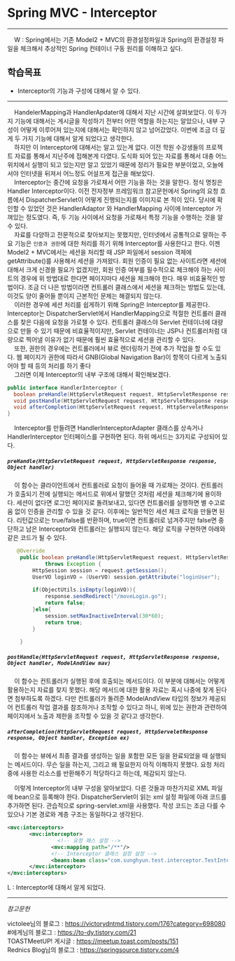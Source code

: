 
# Spring MVC -  Interceptor

<hr>

&nbsp;&nbsp;&nbsp;&nbsp;W : Spring에서는 기존 Model2 + MVC의 환경설정파일과 Spring의 환경설정 파일을 체크해서 추상적인 Spring 컨테이너 구동 원리를 이해하고 싶다.

## 학습목표
- Interceptor의 기능과 구성에 대해서 알 수 있다.

<hr>

&nbsp;&nbsp;&nbsp;&nbsp;HandelerMapping과 HandlerApdater에 대해서 지난 시간에 살펴보았다. 이 두가지 기능에 대해서는 게시글을 작성하기 전부터 어떤 역할을 하는지는 알았으나, 내부 구성이 어떻게 이루어져 있는지에 대해서는 확인하지 않고 넘어갔었다. 이번에 조금 더 깊게 두 가지 기능에 대해서 알게 되었다고 생각한다.  
&nbsp;&nbsp;&nbsp;&nbsp;하지만 이 Interceptor에 대해서는 알고 있는게 없다. 이전 학원 수강생들의 프로젝트 자료를 통해서 지난주에 접해본게 다였다. 도식화 되어 있는 자료를 통해서 대충 어느 위치에서 실행이 되고 있는지만 알고 있었기 때문에 정리가 필요한 부분이었고, 오늘에서야 인터넷을 뒤져서 어느정도 어설프게 접근을 해보았다.  
&nbsp;&nbsp;&nbsp;&nbsp;Interceptor는 중간에 요청을 가로채서 어떤 기능을 하는 것을 말한다. 정식 명칭은 Handler Interceptor이다. 이전 전자정부 프레임워크 참고문헌에서 Spring의 요청 흐름에서 DispatcherServlet이 어떻게 진행되는지를 이미지로 본 적이 있다. 당시에 확인할 수 있었던 것은 HandlerAdaptor 와 HandlerMapping 사이에 Interceptor 가 껴있는 정도였다. 즉, 두 기능 사이에서 요청을 가로채서 특정 기능을 수행하는 것을 알 수 있다.  
&nbsp;&nbsp;&nbsp;&nbsp;자료를 다양하고 전문적으로 찾아보지는 못했지만, 인터넷에서 공통적으로 말하는 주요 기능은 `인증과 권한`에 대한 처리를 하기 위해 Interceptor를 사용한다고 한다. 이젠 Model2 + MVC에서는 세션을 처리할 때 JSP 파일에서 session 객체에 getAttribute()를 사용해서 세션을 가져왔다. 회원 인증이 필요 없는 사이트라면 세션에 대해서 크게 신경쓸 필요가 없겠지만, 회원 인증 여부를 필수적으로 체크해야 하는 사이트의 경우에 위 방법대로 한다면 페이지마다 세션을 체크해야 한다. 매우 비효율적인 방법이다. 조금 더 나은 방법이라면 컨트롤러 클래스에서 세션을 체크하는 방법도 있는데, 이것도 양이 줄어들 뿐이지 근본적인 문제는 해결되지 않는다.  
&nbsp;&nbsp;&nbsp;&nbsp;이러한 경우에 세션 처리를 쉽게하기 위해 Spring은 Interceptor를 제공한다. Interceptor는 DispatcherServlet에서 HandlerMapping으로 적절한 컨트롤러 클래스를 찾은 다음에 요청을 가로챌 수 있다. 컨트롤러 클래스야 Servlet 컨테이너에 대량으로 만들 수 있기 때문에 비효율적이지만, Servlet 컨테이너는 JSP나 컨트롤러처럼 대량으로 찍어낼 이유가 없기 때문에 훨씬 효율적으로 세션을 관리할 수 있다.  
&nbsp;&nbsp;&nbsp;&nbsp;또한, 권한의 경우에는 컨트롤러에서 뷰로 렌더링하기 전에 추가 작업을 할 수도 있다. 웹 페이지가 권한에 따라서 GNB(Global Navigation Bar)이 항목이 다르게 노출되어야 할 때 등의 처리를 하기 좋다  
&nbsp;&nbsp;&nbsp;&nbsp;그러면 이제 Interceptor의 내부 구조에 대해서 확인해보겠다.

```java
public interface HandlerInterceptor {
  boolean preHandle(HttpServletRequest request, HttpServletResponse response, Object handler);
  void postHandle(HttpServletRequest request, HttpServletResponse response, Object handler, ModelAndView mav);
  void afterCompletion(HttpServletRequest request, HttpServeletResponse response, Object handler, Exception ex);
}

```

&nbsp;&nbsp;&nbsp;&nbsp;Interceptor를 만들려면 HandlerInterceptorAdapter 클래스를 상속거나 HandlerInterceptor 인터페이스를 구현하면 된다. 하위 메서드는 3가지로 구성되어 있다.  

##### `preHandle(HttpServletRequest request, HttpServletResponse response, Object handler)`
&nbsp;&nbsp;&nbsp;&nbsp;이 함수는 클라이언트에서 컨트롤러로 요청이 들어올 때 가로채는 것이다. 컨트롤러가 호출되기 전에 실행되는 메서드로 위에서 말했던 것처럼 세션을 체크해기에 용이하다. 세션이 없다면 로그인 페이지로 돌려보내고, 있다면 컨트롤러를 실행하면 별 수고로움 없이 인증을 관리할 수 있을 것 같다. 이후에는 일반적인 세션 체크 로직을 만들면 된다. 리턴값으로는 true/false를 반환하며, true이면 컨트롤러로 넘겨주지만 false면 중단하고 남은 Interceptor와 컨트롤러는 실행되지 않는다. 해당 로직을 구현하면 아래와 같은 코드가 될 수 있다.

```java
   @Override
    public boolean preHandle(HttpServletRequest request, HttpServletResponse response, Object handler)
            throws Exception {
        HttpSession session = request.getSession();
        UserVO loginVO = (UserVO) session.getAttribute("loginUser");
 
        if(ObjectUtils.isEmpty(loginVO)){
            response.sendRedirect("/moveLogin.go");
            return false;
        }else{
            session.setMaxInactiveInterval(30*60);
            return true;
        }
        
    }
```

##### `postHandle(HttpServletRequest request, HttpServletResponse response, Object handler, ModelAndView mav)`
&nbsp;&nbsp;&nbsp;&nbsp;이 함수는 컨트롤러가 실행된 후에 호출되는 메서드이다. 이 부분에 대해서는 어떻게 활용하는지 자료를 찾지 못했다. 해당 메서드에 대한 활용 자료는 혹시 나중에 찾게 된다면 첨부하도록 하겠다. 다만 컨트롤러가 돌려준 ModelAndView 타입의 정보가 제공되어 컨트롤러 작업 결과를 참조하거나 조작할 수 있다고 하니, 위에 있는 권한과 관련하여 페이지에서 노출과 제한을 조작할 수 있을 것 같다고 생각한다.  

##### `afterCompletion(HttpServletRequest request, HttpServeletResponse response, Object handler, Exception ex)`
&nbsp;&nbsp;&nbsp;&nbsp;이 함수는 뷰에서 최종 결과를 생성하는 일을 포함한 모든 일을 완료되었을 때 실행되는 메서드이다. 무슨 일을 하는지, 그리고 왜 필요한지 아직 이해하지 못했다. 요청 처리중에 사용한 리소스를 반환해주기 적당하다고 하는데, 체감되지 않는다.  

&nbsp;&nbsp;&nbsp;&nbsp;이렇게 Interceptor의 내부 구성을 알아보았다. 다른 것들과 마찬가지로 XML 파일에 bean으로 등록해야 한다. DispatcherServlet이 읽는 xml 설정 파일에 아래 코드를 추가하면 된다. 관습적으로 spring-servlet.xml을 사용했다. 작성 코드는 조금 다를 수 있으나 기본 경로와 계층 구조는 동일하다고 생각된다.
```xml
<mvc:interceptors>
       <mvc:interceptor>
                <!-- 요청 패스 설정 -->
              <mvc:mapping path="/**"/>
              <!-- Interceptor 클래스 설정 설정 -->
              <beans:bean class="com.sunghyun.test.interceptor.TestInterceptor"></beans:bean>
       </mvc:interceptor>
</mvc:interceptors>
```

L : Interceptor에 대해서 알게 되었다.

<hr>

_참고문헌_

victolee님의 블로그 : <https://victorydntmd.tistory.com/176?category=698080>  
#에게님의 블로그 : <https://to-dy.tistory.com/21>  
TOASTMeetUP! 게시글 : <https://meetup.toast.com/posts/151>  
Rednics Blog님의 블로그 : <https://springsource.tistory.com/4>  
